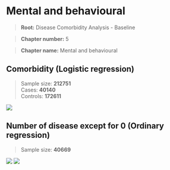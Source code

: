 # Mental and behavioural

> **Root:** Disease Comorbidity Analysis - Baseline

> **Chapter number:** 5  

> **Chapter name:** Mental and behavioural  

## Comorbidity (Logistic regression)
> Sample size: **212751**  
> Cases: **40140**  
> Controls: **172611**
<img src="/Chapter/Figures/Incidence/LG/Chapter_5.png"/>
<CsvTable src="/Chapter/Data/Incidence/LG/LG_Chapter_5.csv" label="🔍 View full results" />

## Number of disease except for 0 (Ordinary regression)
> Sample size: **40669**
<img src="/Chapter/Figures/Incidence/Histogram/Chapter_5_in.png"/>
<CsvTable src="/Chapter/Data/Incidence/Histogram/Chapter_5_in.csv" label="🔍 View full results" />

<img src="/Chapter/Figures/Incidence/ORD/Chapter_5.png"/>
<CsvTable src="/Chapter/Data/Incidence/ORD/ORD_Chapter_5.csv" label="🔍 View full results" />
